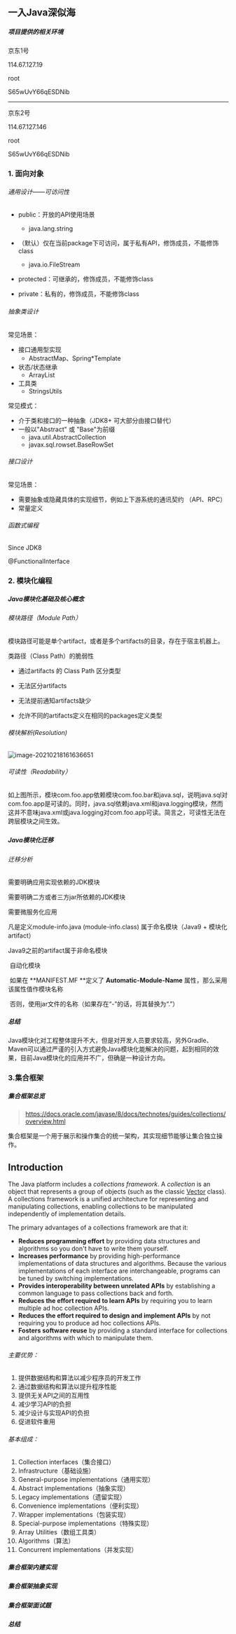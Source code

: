 ##  一入Java深似海

#####  项目提供的相关环境
京东1号

114.67.127.19

root

S65wUvY66qESDNib

--------------
京东2号

114.67.127.146

root

S65wUvY66qESDNib

###  1. 面向对象

######  通用设计——可访问性

- public：开放的API使用场景
  - java.lang.string

- （默认）仅在当前package下可访问，属于私有API，修饰成员，不能修饰class
  - java.io.FileStream
- protected：可继承的，修饰成员，不能修饰class
- private：私有的，修饰成员，不能修饰class

######  抽象类设计

  常见场景：

- 接口通用型实现
  - AbstractMap、Spring*Template
- 状态/状态继承
  - ArrayList
- 工具类
  - StringsUtils

常见模式：

- 介于类和接口的一种抽象（JDK8+ 可大部分由接口替代）
- 一般以"Abstract" 或 "Base"为前缀
  - java.util.AbstractCollection
  - javax.sql.rowset.BaseRowSet

######  接口设计

  常见场景：

-   需要抽象或隐藏具体的实现细节，例如上下游系统的通讯契约 （API、RPC）
-   常量定义

######  函数式编程

Since JDK8

@FunctionalInterface



###  2. 模块化编程

[^segmentfault]: 模块化编程更加聚焦功能，依赖或者暴露更为明确，对开发者的要求更高

#####  Java模块化基础及核心概念

######  模块路径（Module Path）

模块路径可能是单个artifact，或者是多个artifacts的目录，存在于宿主机器上。

  类路径（Class Path）的脆弱性

- 通过artifacts 的 Class Path 区分类型

- 无法区分artifacts

- 无法提前通知artifacts缺少

- 允许不同的artifacts定义在相同的packages定义类型

######  模块解析(Resolution)

![image-20210218161636651](http://www.codeforc.com:9000/public/deepinjava/1-1.png?X-Amz-Algorithm=AWS4-HMAC-SHA256&X-Amz-Credential=minioadmin%2F20210218%2F%2Fs3%2Faws4_request&X-Amz-Date=20210218T101144Z&X-Amz-Expires=432000&X-Amz-SignedHeaders=host&X-Amz-Signature=e36e57a00a3a7c7788f566957d4628841ed78f4c7ae15fdf28a342e18d060f4e)

###### 可读性（Readability）

如上图所示，模块com.foo.app依赖模块com.foo.bar和java.sql，说明java.sql对com.foo.app是可读的。同时，java.sql依赖java.xml和java.logging模块，然而这并不意味java.xml或java.logging对com.foo.app可读。简言之，可读性无法在跨层模块之间生效。

#####  

#####  Java模块化迁移

###### 迁移分析

需要明确应用实现依赖的JDK模块

需要明确二方或者三方jar所依赖的JDK模块

需要微服务化应用

凡是定义module-info.java (module-info.class) 属于命名模块（Java9 + 模块化 artifact）

Java9之前的artifact属于非命名模块

​    自动化模块

​		如果在 **MANIFEST.MF **定义了 **Automatic-Module-Name** 属性，那么采用该属性值作模块名称

​        否则，使用jar文件的名称（如果存在“-”的话，将其替换为“.”）



#####  总结

Java模块化对工程整体提升不大，但是对开发人员要求较高，另外Gradle、Maven可以通过严谨的引入方式避免Java模块化能解决的问题，起到相同的效果，目前Java模块化的应用并不广，但确是一种设计方向。

### 3.集合框架

##### 集合框架总览

> https://docs.oracle.com/javase/8/docs/technotes/guides/collections/overview.html

集合框架是一个用于展示和操作集合的统一架构，其实现细节能够让集合独立操作。

## Introduction

The Java platform includes a *collections framework*. A *collection* is an object that represents a group of objects (such as the classic [Vector](https://docs.oracle.com/javase/8/docs/api/java/util/Vector.html) class). A collections framework is a unified architecture for representing and manipulating collections, enabling collections to be manipulated independently of implementation details.

The primary advantages of a collections framework are that it:

- **Reduces programming effort** by providing data structures and algorithms so you don't have to write them yourself.
- **Increases performance** by providing high-performance implementations of data structures and algorithms. Because the various implementations of each interface are interchangeable, programs can be tuned by switching implementations.
- **Provides interoperability between unrelated APIs** by establishing a common language to pass collections back and forth.
- **Reduces the effort required to learn APIs** by requiring you to learn multiple ad hoc collection APIs.
- **Reduces the effort required to design and implement APIs** by not requiring you to produce ad hoc collections APIs.
- **Fosters software reuse** by providing a standard interface for collections and algorithms with which to manipulate them.

###### 主要优势：

1. 提供数据结构和算法以减少程序员的开发工作
2. 通过数据结构和算法以提升程序性能
3. 提供无关API之间的互用性
4. 减少学习API的负担
5. 减少设计与实现API的负担
6. 促进软件重用

###### 基本组成：

1. Collection interfaces（集合接口）
2. Infrastructure（基础设施）
3. General-purpose implementations（通用实现）
4. Abstract implementations（抽象实现）
5. Legacy implementations（遗留实现）
6. Convenience implementations（便利实现）
7. Wrapper implementations（包装实现）
8. Special-purpose implementations（特殊实现）
9. Array Utilities（数组工具类）
10. Algorithms（算法）
11. Concurrent implementations（并发实现）

##### 集合框架内建实现

##### 集合框架抽象实现

##### 集合框架面试题

##### 总结